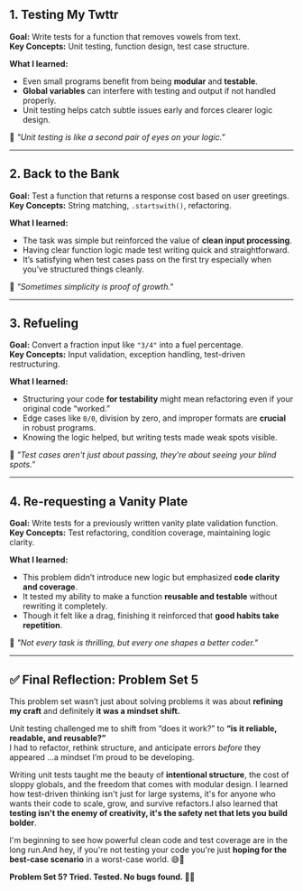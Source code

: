 ## 1. Testing My Twttr
**Goal:** Write tests for a function that removes vowels from text.  
**Key Concepts:** Unit testing, function design, test case structure.

**What I learned:**
- Even small programs benefit from being **modular** and **testable**.
- **Global variables** can interfere with testing and output if not handled properly.
- Unit testing helps catch subtle issues early and forces clearer logic design.

🧠 *"Unit testing is like a second pair of eyes on your logic."*

---

## 2. Back to the Bank
**Goal:** Test a function that returns a response cost based on user greetings.  
**Key Concepts:** String matching, `.startswith()`, refactoring.

**What I learned:**
- The task was simple but reinforced the value of **clean input processing**.
- Having clear function logic made test writing quick and straightforward.
- It’s satisfying when test cases pass on the first try especially when you’ve structured things cleanly.

🧠 *"Sometimes simplicity is proof of growth."*

---

## 3. Refueling
**Goal:** Convert a fraction input like `"3/4"` into a fuel percentage.  
**Key Concepts:** Input validation, exception handling, test-driven restructuring.

**What I learned:**
- Structuring your code **for testability** might mean refactoring even if your original code “worked.”
- Edge cases like `0/0`, division by zero, and improper formats are **crucial** in robust programs.
- Knowing the logic helped, but writing tests made weak spots visible.

🧠 *"Test cases aren't just about passing, they're about seeing your blind spots."*

---

## 4. Re-requesting a Vanity Plate
**Goal:** Write tests for a previously written vanity plate validation function.  
**Key Concepts:** Test refactoring, condition coverage, maintaining logic clarity.

**What I learned:**
- This problem didn’t introduce new logic but emphasized **code clarity and coverage**.
- It tested my ability to make a function **reusable and testable** without rewriting it completely.
- Though it felt like a drag, finishing it reinforced that **good habits take repetition**.

🧠 *"Not every task is thrilling, but every one shapes a better coder."*

---

## ✅ Final Reflection: Problem Set 5

This problem set wasn’t just about solving problems it was about **refining my craft** and definitely **it was a mindset shift.**

Unit testing challenged me to shift from “does it work?” to **“is it reliable, readable, and reusable?”**  
I had to refactor, rethink structure, and anticipate errors *before* they appeared ...a mindset I’m proud to be developing.

Writing unit tests taught me the beauty of **intentional structure**, the cost of sloppy globals, and the freedom that comes with modular design. I learned how test-driven thinking isn't just for large systems, it's for anyone who wants their code to scale, grow, and survive refactors.I also learned that **testing isn't the enemy of creativity, it's the safety net that lets you build bolder**.

I'm beginning to see how powerful clean code and test coverage are in the long run.And hey, if you're not testing your code you're just **hoping for the best-case scenario** in a worst-case world. 😅🧪


**Problem Set 5? Tried. Tested. No bugs found. 🐛💨**


